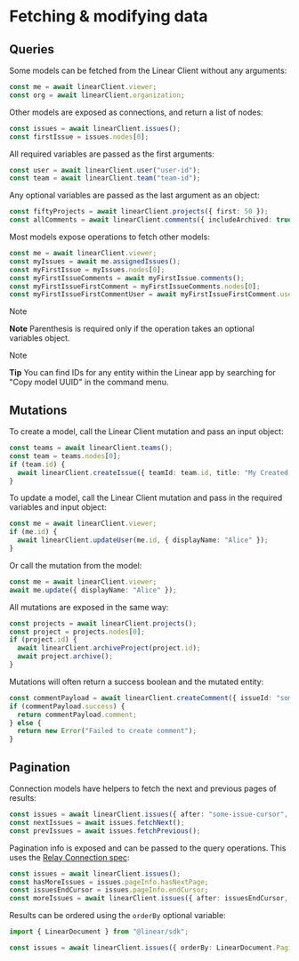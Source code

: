 # Fetching & modifying data

## Queries

Some models can be fetched from the Linear Client without any arguments:

```ts
const me = await linearClient.viewer;
const org = await linearClient.organization;
```

Other models are exposed as connections, and return a list of nodes:

```ts
const issues = await linearClient.issues();
const firstIssue = issues.nodes[0];
```

All required variables are passed as the first arguments:

```ts
const user = await linearClient.user("user-id");
const team = await linearClient.team("team-id");
```

Any optional variables are passed as the last argument as an object:

```ts
const fiftyProjects = await linearClient.projects({ first: 50 });
const allComments = await linearClient.comments({ includeArchived: true });
```

Most models expose operations to fetch other models:

```ts
const me = await linearClient.viewer;
const myIssues = await me.assignedIssues();
const myFirstIssue = myIssues.nodes[0];
const myFirstIssueComments = await myFirstIssue.comments();
const myFirstIssueFirstComment = myFirstIssueComments.nodes[0];
const myFirstIssueFirstCommentUser = await myFirstIssueFirstComment.user;
```

> [!NOTE]
> **Note**
> Parenthesis is required only if the operation takes an optional variables object.

> [!NOTE]
> **Tip**
> You can find IDs for any entity within the Linear app by searching for "Copy model UUID" in the command menu.

## Mutations

To create a model, call the Linear Client mutation and pass an input object:

```ts
const teams = await linearClient.teams();
const team = teams.nodes[0];
if (team.id) {
  await linearClient.createIssue({ teamId: team.id, title: "My Created Issue" });
}
```

To update a model, call the Linear Client mutation and pass in the required variables and input object:

```ts
const me = await linearClient.viewer;
if (me.id) {
  await linearClient.updateUser(me.id, { displayName: "Alice" });
}
```

Or call the mutation from the model:

```ts
const me = await linearClient.viewer;
await me.update({ displayName: "Alice" });
```

All mutations are exposed in the same way:

```ts
const projects = await linearClient.projects();
const project = projects.nodes[0];
if (project.id) {
  await linearClient.archiveProject(project.id);
  await project.archive();
}
```

Mutations will often return a success boolean and the mutated entity:

```ts
const commentPayload = await linearClient.createComment({ issueId: "some-issue-id" });
if (commentPayload.success) {
  return commentPayload.comment;
} else {
  return new Error("Failed to create comment");
}
```

## Pagination

Connection models have helpers to fetch the next and previous pages of results:

```ts
const issues = await linearClient.issues({ after: "some-issue-cursor", first: 10 });
const nextIssues = await issues.fetchNext();
const prevIssues = await issues.fetchPrevious();
```

Pagination info is exposed and can be passed to the query operations. This uses the [Relay Connection spec](https://relay.dev/graphql/connections.htm):

```ts
const issues = await linearClient.issues();
const hasMoreIssues = issues.pageInfo.hasNextPage;
const issuesEndCursor = issues.pageInfo.endCursor;
const moreIssues = await linearClient.issues({ after: issuesEndCursor, first: 10 });
```

Results can be ordered using the `orderBy` optional variable:

```ts
import { LinearDocument } from "@linear/sdk";

const issues = await linearClient.issues({ orderBy: LinearDocument.PaginationOrderBy.UpdatedAt });
```